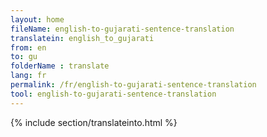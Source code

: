 ```yaml
---
layout: home
fileName: english-to-gujarati-sentence-translation
translatein: english_to_gujarati
from: en
to: gu
folderName : translate
lang: fr
permalink: /fr/english-to-gujarati-sentence-translation
tool: english-to-gujarati-sentence-translation
---
```

{% include section/translateinto.html %}